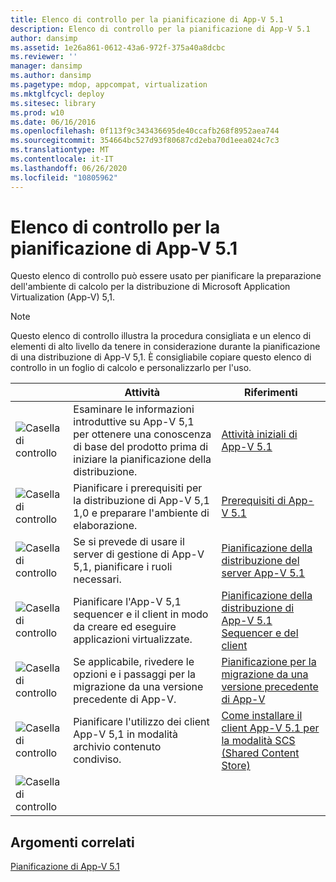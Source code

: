 ```yaml
---
title: Elenco di controllo per la pianificazione di App-V 5.1
description: Elenco di controllo per la pianificazione di App-V 5.1
author: dansimp
ms.assetid: 1e26a861-0612-43a6-972f-375a40a8dcbc
ms.reviewer: ''
manager: dansimp
ms.author: dansimp
ms.pagetype: mdop, appcompat, virtualization
ms.mktglfcycl: deploy
ms.sitesec: library
ms.prod: w10
ms.date: 06/16/2016
ms.openlocfilehash: 0f113f9c343436695de40ccafb268f8952aea744
ms.sourcegitcommit: 354664bc527d93f80687cd2eba70d1eea024c7c3
ms.translationtype: MT
ms.contentlocale: it-IT
ms.lasthandoff: 06/26/2020
ms.locfileid: "10805962"
---
```

# Elenco di controllo per la pianificazione di App-V 5.1

Questo elenco di controllo può essere usato per pianificare la preparazione dell'ambiente di calcolo per la distribuzione di Microsoft Application Virtualization (App-V) 5,1.

> [!NOTE]
> Questo elenco di controllo illustra la procedura consigliata e un elenco di elementi di alto livello da tenere in considerazione durante la pianificazione di una distribuzione di App-V 5,1. È consigliabile copiare questo elenco di controllo in un foglio di calcolo e personalizzarlo per l'uso.

| |Attività |Riferimenti |
|-|-|-|
|![Casella di controllo](images/checklistbox.gif) |Esaminare le informazioni introduttive su App-V 5,1 per ottenere una conoscenza di base del prodotto prima di iniziare la pianificazione della distribuzione.|[Attività iniziali di App-V 5.1](getting-started-with-app-v-51.md)|
|![Casella di controllo](images/checklistbox.gif) |Pianificare i prerequisiti per la distribuzione di App-V 5,1 1,0 e preparare l'ambiente di elaborazione.|[Prerequisiti di App-V 5.1](app-v-51-prerequisites.md)|
|![Casella di controllo](images/checklistbox.gif) |Se si prevede di usare il server di gestione di App-V 5,1, pianificare i ruoli necessari.|[Pianificazione della distribuzione del server App-V 5.1](planning-for-the-app-v-51-server-deployment.md)|
|![Casella di controllo](images/checklistbox.gif) |Pianificare l'App-V 5,1 sequencer e il client in modo da creare ed eseguire applicazioni virtualizzate.|[Pianificazione della distribuzione di App-V 5.1 Sequencer e del client](planning-for-the-app-v-51-sequencer-and-client-deployment.md)|
|![Casella di controllo](images/checklistbox.gif) |Se applicabile, rivedere le opzioni e i passaggi per la migrazione da una versione precedente di App-V.|[Pianificazione per la migrazione da una versione precedente di App-V](planning-for-migrating-from-a-previous-version-of-app-v51.md)|
|![Casella di controllo](images/checklistbox.gif) |Pianificare l'utilizzo dei client App-V 5,1 in modalità archivio contenuto condiviso.|[Come installare il client App-V 5.1 per la modalità SCS (Shared Content Store)](how-to-install-the-app-v-51-client-for-shared-content-store-mode.md)|
|![Casella di controllo](images/checklistbox.gif) |         |         |

## Argomenti correlati

[Pianificazione di App-V 5.1](planning-for-app-v-51.md)
